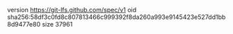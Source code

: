 version https://git-lfs.github.com/spec/v1
oid sha256:58df3c0fd8c807813466c999392f8da260a993e9145423e527dd1bb8d9477e80
size 37961
